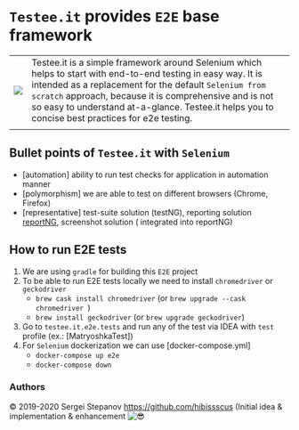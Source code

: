 `Testee.it` provides `E2E` base framework
=================================

|     |     |
------|------
| ![](https://user-images.githubusercontent.com/1389501/101088233-a21a9000-35b3-11eb-991c-4b9a29036b74.png) |  Testee.it is a simple framework around Selenium which helps to start with end-to-end testing in easy way. It is intended as a replacement for the default `Selenium from scratch` approach, because it is comprehensive and is not so easy to understand at-a-glance. Testee.it helps you to concise best practices for e2e testing. |
|    |      |

## Bullet points of `Testee.it` with `Selenium`

- [automation] ability to run test checks for application in automation manner
- [polymorphism] we are able to test on different browsers (Chrome, Firefox)
- [representative] test-suite solution (testNG), reporting solution [reportNG](https://github.com/hibissscus/reportng), screenshot solution (
  integrated into reportNG)

## How to run E2E tests

1. We are using `gradle` for building this `E2E` project
2. To be able to run E2E tests locally we need to install `chromedriver` or `geckodriver`
    - `brew cask install chromedriver` (or `brew upgrade --cask chromedriver `)
    - `brew install geckodriver` (or `brew upgrade geckodriver`)
3. Go to `testee.it.e2e.tests` and run any of the test via IDEA with `test` profile (ex.: [MatryoshkaTest])
4. For `Selenium` dockerization we can use [docker-compose.yml]
    - `docker-compose up e2e`
    - `docker-compose down`

### Authors

© 2019-2020 Sergei Stepanov https://github.com/hibissscus (Initial idea & implementation & enhancement
![😎](https://user-images.githubusercontent.com/1389501/101087856-21f42a80-35b3-11eb-8935-6ac32fb29471.png)